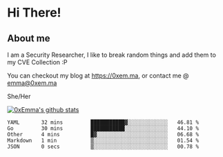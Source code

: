 # Hi There!

## About me
I am a Security Researcher, I like to break random things and add them to my CVE Collection :P 

You can checkout my blog at https://0xem.ma, or contact me @ [emma@0xem.ma](mailto:emma@0xem.ma)

She/Her

[![0xEmma's github stats](https://github-readme-stats.vercel.app/api?username=0xEmma&count_private=true&show_icons=true&theme=dark)](https://github.com/0xEmma)
<!--START_SECTION:waka-->

```text
YAML       32 mins         ███████████▓░░░░░░░░░░░░░   46.81 %
Go         30 mins         ███████████░░░░░░░░░░░░░░   44.10 %
Other      4 mins          █▓░░░░░░░░░░░░░░░░░░░░░░░   06.68 %
Markdown   1 min           ▒░░░░░░░░░░░░░░░░░░░░░░░░   01.54 %
JSON       0 secs          ▒░░░░░░░░░░░░░░░░░░░░░░░░   00.78 %
```

<!--END_SECTION:waka-->
